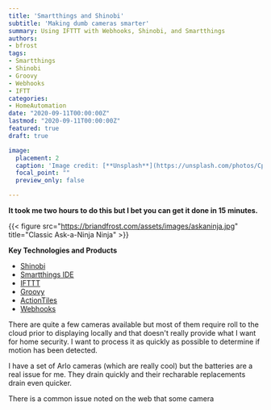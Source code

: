 ```yaml
---
title: 'Smartthings and Shinobi'
subtitle: 'Making dumb cameras smarter'
summary: Using IFTTT with Webhooks, Shinobi, and Smartthings
authors:
- bfrost
tags:
- Smartthings
- Shinobi
- Groovy
- Webhooks
- IFTT
categories:
- HomeAutomation
date: "2020-09-11T00:00:00Z"
lastmod: "2020-09-11T00:00:00Z"
featured: true
draft: true

image:
  placement: 2
  caption: 'Image credit: [**Unsplash**](https://unsplash.com/photos/CpkOjOcXdUY)'
  focal_point: ""
  preview_only: false

---
```

**It took me two hours to do this but I bet you can get it done in 15 minutes.**


{{< figure src="https://briandfrost.com/assets/images/askaninja.jpg" title="Classic Ask-a-Ninja Ninja" >}}

**Key Technologies and Products**
- [Shinobi](https://shinobi.io)
- [Smartthings IDE](https://graph-na02-useast1.api.smartthings.com/)
- [IFTTT](https://ifttt.com/)
- [Groovy](https://groovy-lang.org/)
- [ActionTiles](https://www.actiontiles.com/)
- [Webhooks](https://en.wikipedia.org/wiki/Webhook)

There are quite a few cameras available but most of them require roll to the cloud prior to displaying locally and that doesn't really provide what I want for home security. I want to process it as quickly as possible to determine if motion has been detected.

I have a set of Arlo cameras (which are really cool) but the batteries are a real issue for me. They drain quickly and their recharable replacements drain even quicker.

There is a common issue noted on the web that some camera
